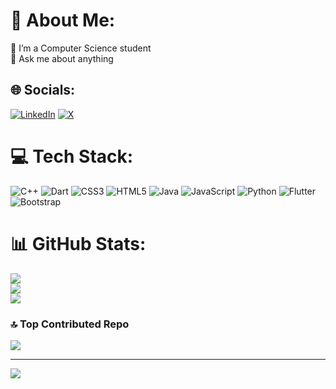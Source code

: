 # 💫 About Me:
🔭 I’m a Computer Science student <br>💬 Ask me about anything<br>


## 🌐 Socials:
[![LinkedIn](https://img.shields.io/badge/LinkedIn-%230077B5.svg?logo=linkedin&logoColor=white)](https://linkedin.com/in/www.linkedin.com/in/abdullah-al-tamh-عبدالله-الطعمة-643851281) [![X](https://img.shields.io/badge/X-black.svg?logo=X&logoColor=white)](https://x.com/ERTKXx) 

# 💻 Tech Stack:
![C++](https://img.shields.io/badge/c++-%2300599C.svg?style=flat&logo=c%2B%2B&logoColor=white) ![Dart](https://img.shields.io/badge/dart-%230175C2.svg?style=flat&logo=dart&logoColor=white) ![CSS3](https://img.shields.io/badge/css3-%231572B6.svg?style=flat&logo=css3&logoColor=white) ![HTML5](https://img.shields.io/badge/html5-%23E34F26.svg?style=flat&logo=html5&logoColor=white) ![Java](https://img.shields.io/badge/java-%23ED8B00.svg?style=flat&logo=openjdk&logoColor=white) ![JavaScript](https://img.shields.io/badge/javascript-%23323330.svg?style=flat&logo=javascript&logoColor=%23F7DF1E) ![Python](https://img.shields.io/badge/python-3670A0?style=flat&logo=python&logoColor=ffdd54) ![Flutter](https://img.shields.io/badge/Flutter-%2302569B.svg?style=flat&logo=Flutter&logoColor=white) ![Bootstrap](https://img.shields.io/badge/bootstrap-%238511FA.svg?style=flat&logo=bootstrap&logoColor=white)
# 📊 GitHub Stats:
![](https://github-readme-stats.vercel.app/api?username=Abdullah-Al-Tamh&theme=github_dark&hide_border=true&include_all_commits=false&count_private=false)<br/>
![](https://github-readme-streak-stats.herokuapp.com/?user=Abdullah-Al-Tamh&theme=github_dark&hide_border=true)<br/>
![](https://github-readme-stats.vercel.app/api/top-langs/?username=Abdullah-Al-Tamh&theme=github_dark&hide_border=true&include_all_commits=false&count_private=false&layout=compact)

### 🔝 Top Contributed Repo
![](https://github-contributor-stats.vercel.app/api?username=Abdullah-Al-Tamh&limit=5&theme=dark&combine_all_yearly_contributions=true)

---
[![](https://visitcount.itsvg.in/api?id=Abdullah-Al-Tamh&icon=5&color=0)](https://visitcount.itsvg.in)

<!-- Proudly created with GPRM ( https://gprm.itsvg.in ) -->
